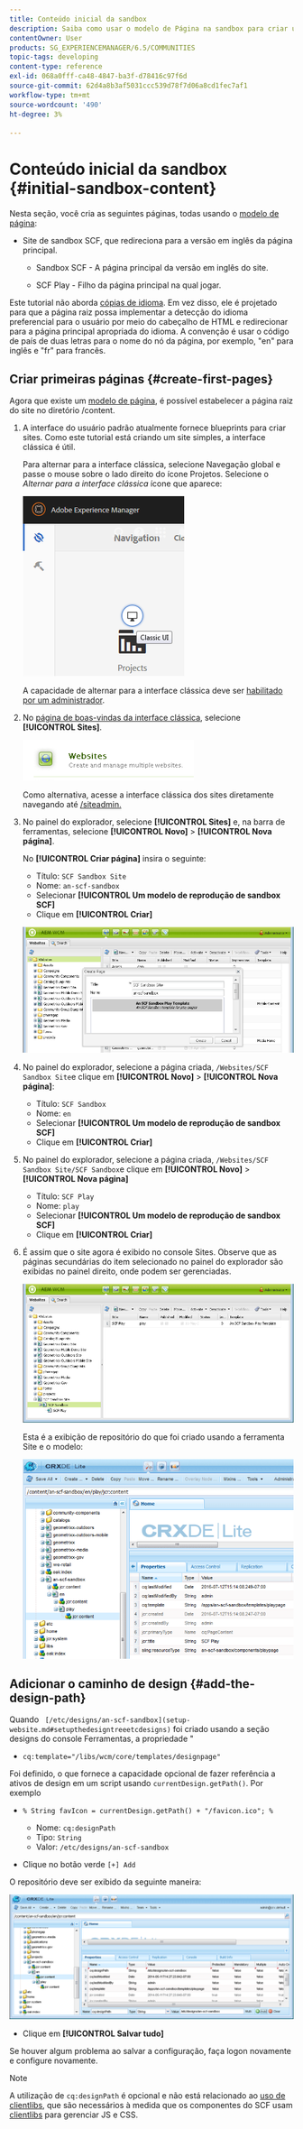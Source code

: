 ```yaml
---
title: Conteúdo inicial da sandbox
description: Saiba como usar o modelo de Página na sandbox para criar uma página principal para uma versão em inglês de um site e uma página secundária da página principal.
contentOwner: User
products: SG_EXPERIENCEMANAGER/6.5/COMMUNITIES
topic-tags: developing
content-type: reference
exl-id: 068a0fff-ca48-4847-ba3f-d78416c97f6d
source-git-commit: 62d4a8b3af5031ccc539d78f7d06a8cd1fec7af1
workflow-type: tm+mt
source-wordcount: '490'
ht-degree: 3%

---
```


# Conteúdo inicial da sandbox {#initial-sandbox-content}

Nesta seção, você cria as seguintes páginas, todas usando o [modelo de página](initial-app.md#createthepagetemplate):

* Site de sandbox SCF, que redireciona para a versão em inglês da página principal.

   * Sandbox SCF - A página principal da versão em inglês do site.

   * SCF Play - Filho da página principal na qual jogar.

Este tutorial não aborda [cópias de idioma](../../help/sites-administering/tc-prep.md). Em vez disso, ele é projetado para que a página raiz possa implementar a detecção do idioma preferencial para o usuário por meio do cabeçalho de HTML e redirecionar para a página principal apropriada do idioma. A convenção é usar o código de país de duas letras para o nome do nó da página, por exemplo, &quot;en&quot; para inglês e &quot;fr&quot; para francês.

## Criar primeiras páginas {#create-first-pages}

Agora que existe um [modelo de página](initial-app.md#createthepagetemplate), é possível estabelecer a página raiz do site no diretório /content.

1. A interface do usuário padrão atualmente fornece blueprints para criar sites. Como este tutorial está criando um site simples, a interface clássica é útil.

   Para alternar para a interface clássica, selecione Navegação global e passe o mouse sobre o lado direito do ícone Projetos. Selecione o *Alternar para a interface clássica* ícone que aparece:

   ![classic-ui](assets/classic-ui.png)

   A capacidade de alternar para a interface clássica deve ser [habilitado por um administrador](../../help/sites-administering/enable-classic-ui.md).

1. No [página de boas-vindas da interface clássica](http://localhost:4502/welcome.html), selecione **[!UICONTROL Sites]**.

   ![classic-ui-website](assets/classic-ui-website.png)

   Como alternativa, acesse a interface clássica dos sites diretamente navegando até [/siteadmin.](http://localhost:4502/siteadmin)

1. No painel do explorador, selecione **[!UICONTROL Sites]** e, na barra de ferramentas, selecione **[!UICONTROL Novo]** > **[!UICONTROL Nova página]**.

   No **[!UICONTROL Criar página]** insira o seguinte:

   * Título: `SCF Sandbox Site`
   * Nome: `an-scf-sandbox`
   * Selecionar **[!UICONTROL Um modelo de reprodução de sandbox SCF]**
   * Clique em **[!UICONTROL Criar]**

   ![classic-ui-create-page](assets/classic-ui-create-page.png)

1. No painel do explorador, selecione a página criada, `/Websites/SCF Sandbox Site`e clique em **[!UICONTROL Novo]** > **[!UICONTROL Nova página]**:

   * Título: `SCF Sandbox`
   * Nome: `en`
   * Selecionar **[!UICONTROL Um modelo de reprodução de sandbox SCF]**
   * Clique em **[!UICONTROL Criar]**

1. No painel do explorador, selecione a página criada, `/Websites/SCF Sandbox Site/SCF Sandbox`e clique em **[!UICONTROL Novo]** > **[!UICONTROL Nova página]**

   * Título: `SCF Play`
   * Nome: `play`
   * Selecionar **[!UICONTROL Um modelo de reprodução de sandbox SCF]**
   * Clique em **[!UICONTROL Criar]**

1. É assim que o site agora é exibido no console Sites. Observe que as páginas secundárias do item selecionado no painel do explorador são exibidas no painel direito, onde podem ser gerenciadas.

   ![classic-ui-website-page](assets/classic-ui-website-page.png)

   Esta é a exibição de repositório do que foi criado usando a ferramenta Site e o modelo:

   ![classic-ui-repository-view](assets/classic-ui-repository-view.png)

## Adicionar o caminho de design {#add-the-design-path}

Quando ` [/etc/designs/an-scf-sandbox](setup-website.md#setupthedesigntreeetcdesigns)` foi criado usando a seção designs do console Ferramentas, a propriedade &quot;

* `cq:template="/libs/wcm/core/templates/designpage"`

Foi definido, o que fornece a capacidade opcional de fazer referência a ativos de design em um script usando `currentDesign.getPath()`. Por exemplo

* `% String favIcon = currentDesign.getPath() + "/favicon.ico"; %`


   * Nome: `cq:designPath`
   * Tipo: `String`
   * Valor: `/etc/designs/an-scf-sandbox`

* Clique no botão verde `[+] Add`

O repositório deve ser exibido da seguinte maneira:

![classic-ui-repository-path](assets/classic-ui-repository-path.png)

* Clique em **[!UICONTROL Salvar tudo]**

Se houver algum problema ao salvar a configuração, faça logon novamente e configure novamente.

>[!NOTE]
>
>A utilização de `cq:designPath` é opcional e não está relacionado ao [uso de clientlibs](develop-app.md#includeclientlibsintemplate), que são necessários à medida que os componentes do SCF usam [clientlibs](client-customize.md#clientlibs-for-scf) para gerenciar JS e CSS.
